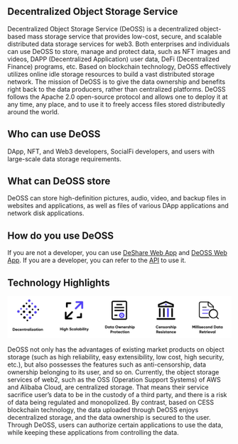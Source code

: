## Decentralized Object Storage Service
Decentralized Object Storage Service (DeOSS) is a decentralized object-based mass storage service that provides low-cost, secure, and scalable distributed data storage services for web3. 
Both enterprises and individuals can use DeOSS to store, manage and protect data, such as NFT images and videos, DAPP (Decentralized Application) user data,  DeFi (Decentralized Finance) programs, etc. Based on blockchain technology, DeOSS effectively utilizes online idle storage resources to build a vast distributed storage network. 
The mission of DeOSS is to give the data ownership and benefits right back to the data producers, rather than centralized platforms. 
DeOSS follows the Apache 2.0 open-source protocol and allows one to deploy it at any time, any place, and to use it to freely access files stored distributedly around the world.

## Who can use DeOSS
DApp, NFT, and Web3 developers, SocialFi developers, and users with large-scale data storage requirements.

## What can DeOSS store
DeOSS can store high-definition pictures, audio, video, and backup files in websites and applications, as well as files of various DApp applications and network disk applications.

## How do you use DeOSS
If you are not a developer, you can use [DeShare Web App](https://cess.cloud/deshare.html) and [DeOSS Web App](https://cess.cloud/deoss.html). If you are a developer, you can refer to the [API](api-description/api_description.md) to use it.

## Technology Highlights
![technology_highlights.jpg](picture/technology_highlights.jpg)

DeOSS not only has the advantages of existing market products on object storage (such as high reliability, easy extensibility, low cost, high security, etc.), but also possesses the features such as anti-censorship, data ownership belonging to its user, and so on. Currently, the object storage services of web2, such as the OSS (Operation Support Systems) of AWS and Alibaba Cloud, are centralized storage. That means their service sacrifice user’s data to be in the custody of a third party, and there is a risk of data being regulated and monopolized. By contrast, based on CESS blockchain technology, the data uploaded through DeOSS enjoys decentralized storage, and the data ownership is secured to the user. Through DeOSS, users can authorize certain applications to use the data, while keeping these applications from controlling the data.